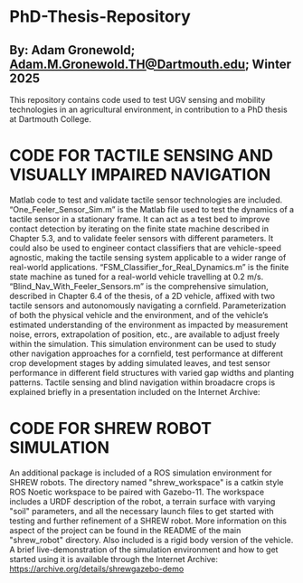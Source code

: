 # PhD-Thesis-Repository
By: Adam Gronewold; Adam.M.Gronewold.TH@Dartmouth.edu; Winter 2025
----------------------------------------------------------------------------
This repository contains code used to test UGV sensing and mobility technologies in an agricultural environment, in contribution to a PhD thesis at Dartmouth College.

# CODE FOR TACTILE SENSING AND VISUALLY IMPAIRED NAVIGATION
Matlab code to test and validate tactile sensor technologies are included. “One_Feeler_Sensor_Sim.m” is the Matlab file used to test the dynamics of a tactile sensor in a stationary frame. It can act as a test bed to improve contact detection by iterating on the finite state machine described in Chapter 5.3, and to validate feeler sensors with different parameters. It could also be used to engineer contact classifiers that are vehicle-speed agnostic, making the tactile sensing system applicable to a wider range of real-world applications. “FSM_Classifier_for_Real_Dynamics.m” is the finite state machine as tuned for a real-world vehicle travelling at 0.2 m/s. 
“Blind_Nav_With_Feeler_Sensors.m” is the comprehensive simulation, described in Chapter 6.4 of the thesis, of a 2D vehicle, affixed with two tactile sensors and autonomously navigating a cornfield. Parameterization of both the physical vehicle and the environment, and of the vehicle’s estimated understanding of the environment as impacted by measurement noise, errors, extrapolation of position, etc., are available to adjust freely within the simulation. This simulation environment can be used to study other navigation approaches for a cornfield, test performance at different crop development stages by adding simulated leaves, and test sensor performance in different field structures with varied gap widths and planting patterns. Tactile sensing and blind navigation within broadacre crops is explained briefly in a presentation included on the Internet Archive: 

# CODE FOR SHREW ROBOT SIMULATION
An additional package is included of a ROS simulation environment for SHREW robots. The directory named "shrew_workspace" is a catkin style ROS Noetic workspace to be paired with Gazebo-11. The workspace includes a URDF description of the robot, a terrain surface with varying "soil" parameters, and all the necessary launch files to get started with testing and further refinement of a SHREW robot. More information on this aspect of the project can be found in the README of the main "shrew_robot" directory. Also included is a rigid body version of the vehicle. 
A brief live-demonstration of the simulation environment and how to get started using it is available through the Internet Archive: https://archive.org/details/shrewgazebo-demo

